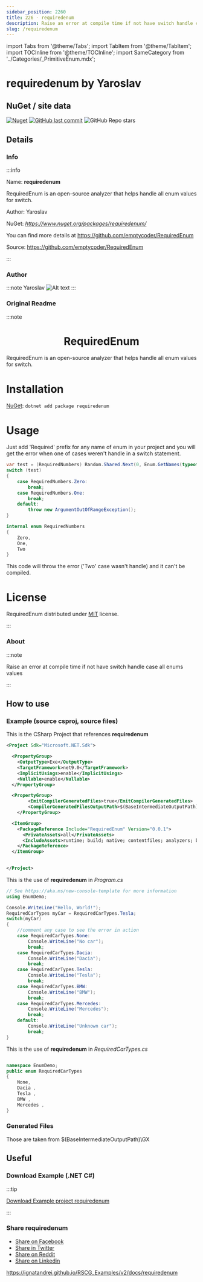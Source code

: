 ```yaml
---
sidebar_position: 2260
title: 226 - requiredenum
description: Raise an error at compile time if not have switch handle case all enums values 
slug: /requiredenum
---
```

import Tabs from '@theme/Tabs';
import TabItem from '@theme/TabItem';
import TOCInline from '@theme/TOCInline';
import SameCategory from '../Categories/_PrimitiveEnum.mdx';

# requiredenum  by Yaroslav


<TOCInline toc={toc}  />

## NuGet / site data
[![Nuget](https://img.shields.io/nuget/dt/requiredenum?label=requiredenum)](https://www.nuget.org/packages/requiredenum/)
[![GitHub last commit](https://img.shields.io/github/last-commit/emptycoder/RequiredEnum?label=updated)](https://github.com/emptycoder/RequiredEnum)
![GitHub Repo stars](https://img.shields.io/github/stars/emptycoder/RequiredEnum?style=social)

## Details

### Info
:::info

Name: **requiredenum**

RequiredEnum is an open-source analyzer that helps handle all enum values for switch.

Author: Yaroslav

NuGet: 
*https://www.nuget.org/packages/requiredenum/*   


You can find more details at https://github.com/emptycoder/RequiredEnum

Source: https://github.com/emptycoder/RequiredEnum

:::

### Author
:::note
Yaroslav 
![Alt text](https://github.com/emptycoder.png)
:::

### Original Readme
:::note

<h1 align="center">RequiredEnum</h1>

RequiredEnum is an open-source analyzer that helps handle all enum values for switch.

# Installation

[NuGet](https://www.nuget.org/packages/RequiredEnum/): `dotnet add package requiredenum`

# Usage

Just add 'Required' prefix for any name of enum in your project and you will get the error when one of cases weren't handle in a switch statement.

```csharp
var test = (RequiredNumbers) Random.Shared.Next(0, Enum.GetNames(typeof(RequiredNumbers)).Length);
switch (test)
{
    case RequiredNumbers.Zero:
        break;
    case RequiredNumbers.One:
        break;
    default:
        throw new ArgumentOutOfRangeException();
}

internal enum RequiredNumbers
{
    Zero,
    One,
    Two
}
```
This code will throw the error ('Two' case wasn't handle) and it can't be compiled.

# License

RequiredEnum distributed under [MIT](https://github.com/emptycoder/RequiredEnum/LICENSE) license.


:::

### About
:::note

Raise an error at compile time if not have switch handle case all enums values 


:::

## How to use

### Example (source csproj, source files)

<Tabs>

<TabItem value="csproj" label="CSharp Project">

This is the CSharp Project that references **requiredenum**
```xml showLineNumbers {16}
<Project Sdk="Microsoft.NET.Sdk">

  <PropertyGroup>
    <OutputType>Exe</OutputType>
    <TargetFramework>net9.0</TargetFramework>
    <ImplicitUsings>enable</ImplicitUsings>
    <Nullable>enable</Nullable>
  </PropertyGroup>

  <PropertyGroup>
		<EmitCompilerGeneratedFiles>true</EmitCompilerGeneratedFiles>
		<CompilerGeneratedFilesOutputPath>$(BaseIntermediateOutputPath)\GX</CompilerGeneratedFilesOutputPath>
	</PropertyGroup>

  <ItemGroup>
    <PackageReference Include="RequiredEnum" Version="0.0.1">
      <PrivateAssets>all</PrivateAssets>
      <IncludeAssets>runtime; build; native; contentfiles; analyzers; buildtransitive</IncludeAssets>
    </PackageReference>
  </ItemGroup>

  
</Project>

```

</TabItem>

  <TabItem value="D:\gth\RSCG_Examples\v2\rscg_examples\requiredenum\src\EnumDemo\Program.cs" label="Program.cs" >

  This is the use of **requiredenum** in *Program.cs*

```csharp showLineNumbers 
// See https://aka.ms/new-console-template for more information
using EnumDemo;

Console.WriteLine("Hello, World!");
RequiredCarTypes myCar = RequiredCarTypes.Tesla;
switch(myCar)
{
    //comment any case to see the error in action
    case RequiredCarTypes.None:
        Console.WriteLine("No car");
        break;
    case RequiredCarTypes.Dacia:
        Console.WriteLine("Dacia");
        break;
    case RequiredCarTypes.Tesla:
        Console.WriteLine("Tesla");
        break;
    case RequiredCarTypes.BMW:
        Console.WriteLine("BMW");
        break;
    case RequiredCarTypes.Mercedes:
        Console.WriteLine("Mercedes");
        break;
    default:
        Console.WriteLine("Unknown car");
        break;
}
```
  </TabItem>

  <TabItem value="D:\gth\RSCG_Examples\v2\rscg_examples\requiredenum\src\EnumDemo\RequiredCarTypes.cs" label="RequiredCarTypes.cs" >

  This is the use of **requiredenum** in *RequiredCarTypes.cs*

```csharp showLineNumbers 

namespace EnumDemo;
public enum RequiredCarTypes
{
    None,
    Dacia ,
    Tesla ,
    BMW ,
    Mercedes ,
}

```
  </TabItem>

</Tabs>

### Generated Files

Those are taken from $(BaseIntermediateOutputPath)\GX
## Useful

### Download Example (.NET  C#)

:::tip

[Download Example project requiredenum ](/sources/requiredenum.zip)

:::


### Share requiredenum 

<ul>
  <li><a href="https://www.facebook.com/sharer/sharer.php?u=https%3A%2F%2Fignatandrei.github.io%2FRSCG_Examples%2Fv2%2Fdocs%2Frequiredenum&quote=requiredenum" title="Share on Facebook" target="_blank">Share on Facebook</a></li>
  <li><a href="https://twitter.com/intent/tweet?source=https%3A%2F%2Fignatandrei.github.io%2FRSCG_Examples%2Fv2%2Fdocs%2Frequiredenum&text=requiredenum:%20https%3A%2F%2Fignatandrei.github.io%2FRSCG_Examples%2Fv2%2Fdocs%2Frequiredenum" target="_blank" title="Tweet">Share in Twitter</a></li>
  <li><a href="http://www.reddit.com/submit?url=https%3A%2F%2Fignatandrei.github.io%2FRSCG_Examples%2Fv2%2Fdocs%2Frequiredenum&title=requiredenum" target="_blank" title="Submit to Reddit">Share on Reddit</a></li>
  <li><a href="http://www.linkedin.com/shareArticle?mini=true&url=https%3A%2F%2Fignatandrei.github.io%2FRSCG_Examples%2Fv2%2Fdocs%2Frequiredenum&title=requiredenum&summary=&source=https%3A%2F%2Fignatandrei.github.io%2FRSCG_Examples%2Fv2%2Fdocs%2Frequiredenum" target="_blank" title="Share on LinkedIn">Share on Linkedin</a></li>
</ul>

https://ignatandrei.github.io/RSCG_Examples/v2/docs/requiredenum

<SameCategory />

